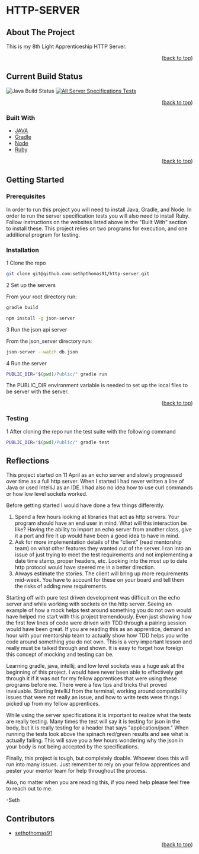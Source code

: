# HTTP-SERVER

<!-- ABOUT THE PROJECT -->
## About The Project

This is my 8th Light Apprenticeship HTTP Server.

<p align="right">(<a href="#top">back to top</a>)</p>

<!-- BUILD STATUS -->
## Current Build Status

![Java Build Status](https://github.com/sethpthomas91/http-server/actions/workflows/gradle.yml/badge.svg)
[![All Server Specifications Tests](https://github.com/sethpthomas91/http-server/actions/workflows/combinedWorkflow.yml/badge.svg)](https://github.com/sethpthomas91/http-server/actions/workflows/combinedWorkflow.yml)
<p align="right">(<a href="#top">back to top</a>)</p>


<!-- Built With -->
### Built With

* [JAVA](https://www.java.com/en/)
* [Gradle](https://gradle.org/install/)
* [Node](https://nodejs.org/en/)
* [Ruby](https://www.ruby-lang.org/en/)

<p align="right">(<a href="#top">back to top</a>)</p>



<!-- GETTING STARTED -->
## Getting Started


### Prerequisites

In order to run this project you will need to install Java, Gradle, and Node.
In order to run the server specification tests you will also need to install Ruby.
Follow instructions on the websites listed above in the "Built With" section to install these. 
This project relies on two programs for execution, and one additional program for testing.


### Installation

1 Clone the repo
   ```sh
git clone git@github.com:sethpthomas91/http-server.git
   ```

2 Set up the servers

From your root directory run:
   ```sh
gradle build   

npm install -g json-server
   ```

3 Run the json api server

From the json_server directory run:
```sh
json-server --watch db.json
   ```


4 Run the server
```sh
PUBLIC_DIR="$(pwd)/Public/" gradle run
   ```
The PUBLIC_DIR environment variable is needed to set up the local files to be server with the server.

<p align="right">(<a href="#top">back to top</a>)</p>

### Testing

1 After cloning the repo run the test suite with the following command
   ```sh
PUBLIC_DIR="$(pwd)/Public/" gradle test   
   ```

## Reflections

This project started on 11 April as an echo server and slowly progressed over time as a full http server.
When I started I had never written a line of Java or used IntelliJ as an IDE.
I had also no idea how to use curl commands or how low level sockets worked.

Before getting started I would have done a few things differently.
1. Spend a few hours looking at libraries that act as http servers. Your program should have an end user in mind. What will this interaction be like?
   Having the ability to import an echo server from another class, give it a port and fire it up would have been a good idea to have in mind.
2. Ask for more implementation details of the "client" (read mentorship team) on what other features they wanted out of the server.
   I ran into an issue of just trying to meet the test requirements and not implementing a date time stamp, proper headers, etc. Looking into the most up to date http protocol would have steered me in a better direction.
3. Always estimate the stories. The client will bring up more requirements mid-week. You have to account for these on your board and tell them the risks of adding new requirements.

Starting off with pure test driven development was difficult on the echo server and while working with sockets on the http server.
Seeing an example of how a mock helps test around something you do not own would have helped me start with this project tremendously.
Even just showing how the first few lines of code were driven with TDD through a pairing session would have been great.
If you are reading this as an apprentice, demand an hour with your mentorship team to actually show how TDD helps you write code around something you do not own.
This is a very important lesson and really must be talked through and shown.
It is easy to forget how foreign this concept of mocking and testing can be.

Learning gradle, java, intellij, and low level sockets was a huge ask at the beginning of this project.
I would have never been able to effectively get through it if it was not for my fellow apprentices that were using these programs before me.
There were a few tips and tricks that proved invaluable. Starting IntelliJ from the terminal, working around compatibility issues that were not really an issue, and how to write tests were things I picked up from my fellow apprentices.

While using the server specifications it is important to realize what the tests are really testing. 
Many times the test will say it is testing for json in the body, but it is really testing for a header that says "application/json." 
When running the tests look above the spinach red/green results and see what is actually failing. This will save you a few hours wondering why the json in your body is not being accepted by the specifications.

Finally, this project is tough, but completely doable. Whoever does this will run into many issues. 
Just remember to rely on your fellow apprentices and pester your mentor team for help throughout the process. 

Also, no matter when you are reading this, if you need help please feel free to reach out to me.

-Seth

<!-- ACKNOWLEDGMENTS -->
## Contributors

* [sethpthomas91](https://github.com/sethpthomas91)

<p align="right">(<a href="#top">back to top</a>)</p>



<!-- MARKDOWN LINKS & IMAGES -->
<!-- https://www.markdownguide.org/basic-syntax/#reference-style-links -->
[contributors-shield]: https://img.shields.io/github/contributors/github_username/repo_name.svg?style=for-the-badge
[contributors-url]: https://github.com/github_username/repo_name/graphs/contributors
[forks-shield]: https://img.shields.io/github/forks/github_username/repo_name.svg?style=for-the-badge
[forks-url]: https://github.com/github_username/repo_name/network/members
[stars-shield]: https://img.shields.io/github/stars/github_username/repo_name.svg?style=for-the-badge
[stars-url]: https://github.com/github_username/repo_name/stargazers
[issues-shield]: https://img.shields.io/github/issues/github_username/repo_name.svg?style=for-the-badge
[issues-url]: https://github.com/github_username/repo_name/issues
[license-shield]: https://img.shields.io/github/license/github_username/repo_name.svg?style=for-the-badge
[license-url]: https://github.com/github_username/repo_name/blob/master/LICENSE.txt
[linkedin-shield]: https://img.shields.io/badge/-LinkedIn-black.svg?style=for-the-badge&logo=linkedin&colorB=555
[linkedin-url]: https://linkedin.com/in/linkedin_username
[product-screenshot]: images/screenshot.png